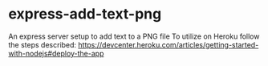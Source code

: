 # express-add-text-png
An express server setup to add text to a PNG file
To utilize on Heroku follow the steps described: https://devcenter.heroku.com/articles/getting-started-with-nodejs#deploy-the-app
